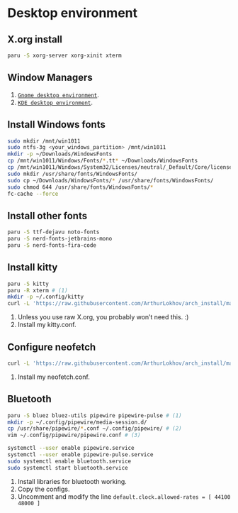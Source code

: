 # Desktop environment

## X.org install
```sh
paru -S xorg-server xorg-xinit xterm
```

## Window Managers
1. [`Gnome desktop environment`](./gnome_desktop_env.md).
2. [`KDE desktop environment`](./kde_desktop_env.md).

## Install Windows fonts
```sh
sudo mkdir /mnt/win1011
sudo ntfs-3g <your_windows_partition> /mnt/win1011
mkdir -p ~/Downloads/WindowsFonts
cp /mnt/win1011/Windows/Fonts/*.tt* ~/Downloads/WindowsFonts
cp /mnt/win1011/Windows/System32/Licenses/neutral/_Default/Core/license.rtf ~/Downloads/WindowsFonts
sudo mkdir /usr/share/fonts/WindowsFonts/
sudo cp ~/Downloads/WindowsFonts/* /usr/share/fonts/WindowsFonts/
sudo chmod 644 /usr/share/fonts/WindowsFonts/*
fc-cache --force
```

## Install other fonts
```sh
paru -S ttf-dejavu noto-fonts
paru -S nerd-fonts-jetbrains-mono
paru -S nerd-fonts-fira-code
```

## Install kitty
```sh
paru -S kitty
paru -R xterm # (1)
mkdir -p ~/.config/kitty
curl -L 'https://raw.githubusercontent.com/ArthurLokhov/arch_install/master/configs/.config/kitty/kitty.conf' > ~/.config/kitty/kitty.conf # (2)
```

1. Unless you use raw X.org, you probably won’t need this. :)
2. Install my kitty.conf.

## Configure neofetch
```sh
curl -L 'https://raw.githubusercontent.com/ArthurLokhov/arch_install/master/configs/.config/neofetch/neofetch.conf' > ~/.config/neofetch/neofetch.conf # (1)
```

1. Install my neofetch.conf.

## Bluetooth
```sh
paru -S bluez bluez-utils pipewire pipewire-pulse # (1)
mkdir -p ~/.config/pipewire/media-session.d/
cp /usr/share/pipewire/*.conf ~/.config/pipewire/ # (2)
vim ~/.config/pipewire/pipewire.conf # (3)

systemctl --user enable pipewire.service
systemctl --user enable pipewire-pulse.service
sudo systemctl enable bluetooth.service
sudo systemctl start bluetooth.service
```

1. Install libraries for bluetooth working.
2. Copy the configs.
3. Uncomment and modify the line `default.clock.allowed-rates = [ 44100 48000 ]`